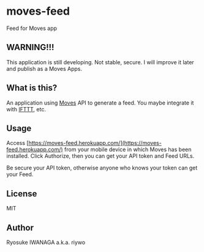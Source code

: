 # moves-feed

Feed for Moves app

## WARNING!!!

This application is still developing. Not stable, secure. I will improve it later and publish as a Moves Apps.

## What is this?

An application using [Moves](http://www.moves-app.com/) API to generate a feed. You maybe integrate it with [IFTTT](https://ifttt.com), etc.

## Usage

Access [https://moves-feed.herokuapp.com/](https://moves-feed.herokuapp.com/) from your mobile device in which Moves has been installed. Click Authorize, then you can get your API token and Feed URLs.

Be secure your API token, otherwise anyone who knows your token can get your Feed.

## License

MIT

## Author

Ryosuke IWANAGA a.k.a. riywo
